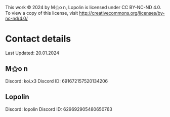 This work © 2024 by M⚝o n, Lopolin is licensed under CC BY-NC-ND 4.0. To view a copy of this license, visit http://creativecommons.org/licenses/by-nc-nd/4.0/

# Contact details
Last Updated: 20.01.2024
## M⚝o n
Discord: koi.x3
Discord ID: 691672157520134206
## Lopolin
Discord: lopolin
Discord ID: 629692905480650763